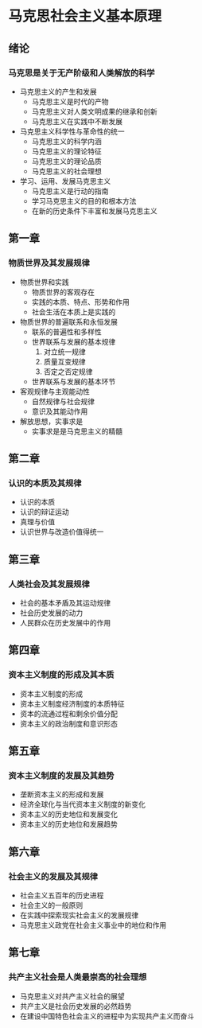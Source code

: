 # 马克思社会主义基本原理
## 绪论 
### 马克思是关于无产阶级和人类解放的科学
* 马克思主义的产生和发展
    * 马克思主义是时代的产物
    * 马克思主义对人类文明成果的继承和创新
    * 马克思主义在实践中不断发展
* 马克思主义科学性与革命性的统一
    * 马克思主义的科学内涵
    * 马克思主义的理论特征
    * 马克思主义的理论品质
    * 马克思主义的社会理想
* 学习、运用、发展马克思主义
    * 马克思主义是行动的指南
    * 学习马克思主义的目的和根本方法
    * 在新的历史条件下丰富和发展马克思主义
## 第一章
### 物质世界及其发展规律
* 物质世界和实践
    * 物质世界的客观存在
    * 实践的本质、特点、形势和作用
    * 社会生活在本质上是实践的  
* 物质世界的普遍联系和永恒发展
    * 联系的普遍性和多样性
    * 世界联系与发展的基本规律
       1. 对立统一规律
       2. 质量互变规律
       3. 否定之否定规律
    * 世界联系与发展的基本环节
* 客观规律与主观能动性
    * 自然规律与社会规律
    * 意识及其能动作用
* 解放思想，实事求是
    * 实事求是是马克思主义的精髓
    
## 第二章
### 认识的本质及其规律
* 认识的本质
* 认识的辩证运动
* 真理与价值
* 认识世界与改造价值得统一
## 第三章
### 人类社会及其发展规律
* 社会的基本矛盾及其运动规律
* 社会历史发展的动力
* 人民群众在历史发展中的作用
## 第四章
### 资本主义制度的形成及其本质
* 资本主义制度的形成
* 资本主义制度经济制度的本质特征
* 资本的流通过程和剩余价值分配
* 资本主义的政治制度和意识形态
## 第五章
### 资本主义制度的发展及其趋势
* 垄断资本主义的形成和发展
* 经济全球化与当代资本主义制度的新变化
* 资本主义的历史地位和发展变化
* 资本主义的历史地位和发展趋势
## 第六章
### 社会主义的发展及其规律
* 社会主义五百年的历史进程
* 社会主义的一般原则
* 在实践中探索现实社会主义的发展规律
* 马克思主义政党在社会主义事业中的地位和作用
## 第七章
### 共产主义社会是人类最崇高的社会理想
* 马克思主义对共产主义社会的展望
* 共产主义是社会历史发展的必然趋势
* 在建设中国特色社会主义的进程中为实现共产主义而奋斗
